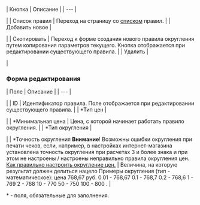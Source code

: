 | Кнопка | Описание |
| --- |

|
| Список правил | Переход на страницу со [списком](/user_help/store/sale/settings/prices/cat_round_list.php) правил. |
| Добавить новое |

|
| Скопировать | Переход к форме создания нового правила округления путем копирования параметров текущего. Кнопка отображается при редактировании существующего правила. |
| Удалить |

|

  

### Форма редактирования

| Поле | Описание |
| --- |

|
| ID | Идентификатор правила. Поле отображается при редактировании существующего правила. |
| \*Тип цен |

|
| \*Минимальная цена | Цена, с которой начинает работать правило округления. |
| \*Тип округления |

|
| \*Точность округления    **Внимание**! Возможны ошибки округления при печати чеков, если, например, в настройках интернет-магазина установлена точность округления при расчетах 3 и более знака и при этом не настроены / настроены неправильно правила округления цен. [Как правильно настроить округление цен.](https://dev.1c-bitrix.ru/learning/course/index.php?COURSE_ID=42&LESSON_ID=12387&LESSON_PATH=3912.4580.12387) | Величина, на которую результат должен делиться нацело    Примеры округления (тип - математическое): цена 768,67 руб. 0.01 - 768,67 0.1 - 768,7 0.2 - 768,6 1 - 769 2 - 768 10 - 770 50 - 750 100 - 800 . |

\* - поля, обязательные для заполнения.
<!--
<h4>Кнопки управления

| Кнопка | Описание |
| --- |

|
| Сохранить | Сохранение параметров правила. Переход на страницу со списком правил округления. |
| Применить |